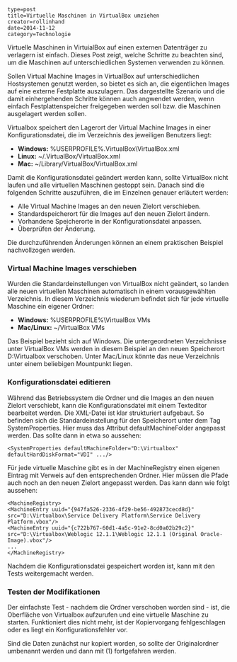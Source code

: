 ~~~~~~
type=post
title=Virtuelle Maschinen in VirtualBox umziehen
creator=rollinhand
date=2014-11-12
category=Technologie
~~~~~~
Virtuelle Maschinen in VirtuialBox auf einen externen Datenträger zu verlagern ist einfach. 
Dieses Post zeigt, welche Schritte zu beachten sind, um die Maschinen auf unterschiedlichen 
Systemen verwenden zu können.

<!--more-->

Sollen Virtual Machine Images in VirtualBox auf unterschiedlichen Hostsystemen genutzt 
werden, so bietet es sich an, die eigentlichen Images auf eine externe Festplatte auszulagern. 
Das dargestellte Szenario und die damit einhergehenden Schritte können auch angwendet werden, 
wenn einfach Festplattenspeicher freigegeben werden soll bzw. die Maschinen ausgelagert werden sollen.

Virtualbox speichert den Lagerort der Virtual Machine Images in einer Konfigurationsdatei, 
die im Verzeichnis des jeweiligen Benutzers liegt:

* __Windows:__ %USERPROFILE%\.VirtualBox\VirtualBox.xml
* __Linux:__ ~/.VirtualBox/VirtualBox.xml
* __Mac:__ ~/Library/VirtualBox/VirtualBox.xml

Damit die Konfigurationsdatei geändert werden kann, sollte VirtualBox nicht laufen 
und alle virtuellen Maschinen gestoppt sein. Danach sind die folgenden Schritte auszuführen, 
die im Einzelnen genauer erläutert werden:

* Alle Virtual Machine Images an den neuen Zielort verschieben.
* Standardspeicherort für die Images auf den neuen Zielort ändern.
* Vorhandene Speicherorte in der Konfigurationsdatei anpassen.
* Überprüfen der Änderung.

Die durchzuführenden Änderungen können an einem praktischen Beispiel nachvollzogen werden.

### Virtual Machine Images verschieben
Wurden die Standardeinstellungen von VirtualBox nicht geändert, so landen alle neuen 
virtuellen Maschinen automatisch in einem vorausgewählten Verzeichnis. 
In diesem Verzeichnis wiederum befindet sich für jede virtuelle Maschine ein eigener Ordner:

* __Windows:__ %USERPROFILE%\VirtualBox VMs
* __Mac/Linux:__ ~/VirtualBox VMs

Das Beispiel bezieht sich auf Windows. Die untergeordneten Verzeichnisse unter VirtualBox 
VMs werden in diesem Beispiel an den neuen Speicherort D:\Virtualbox verschoben. 
Unter Mac/Linux könnte das neue Verzeichnis unter einem beliebigen Mountpunkt liegen.

### Konfigurationsdatei editieren
Während das Betriebssystem die Ordner und die Images an den neuen Zielort verschiebt, 
kann die Konfigurationsdatei mit einem Texteditor bearbeitet werden. Die XML-Datei ist 
klar strukturiert aufgebaut. So befinden sich die Standardeinstellung für den Speicherort 
unter dem Tag SystemProperties. Hier muss das Attribut defaultMachineFolder angepasst 
werden. Das sollte dann in etwa so aussehen:
```
<SystemProperties defaultMachineFolder="D:\Virtualbox" defaultHardDiskFormat="VDI" .../>
```

Für jede virtuelle Maschine gibt es in der MachineRegistry einen eigenen Eintrag mit 
Verweis auf den entsprechenden Ordner. Hier müssen die Pfade auch noch an den neuen 
Zielort angepasst werden. Das kann dann wie folgt aussehen:

```
<MachineRegistry>
<MachineEntry uuid="{947fa526-2336-4f29-be56-492873cecd8d}" src="D:\Virtualbox\Service Delivery Platform\Service Delivery Platform.vbox"/>
<MachineEntry uuid="{c722b767-60d1-4a5c-91e2-8cd0a02b29c2}" src="D:\Virtualbox\Weblogic 12.1.1\Weblogic 12.1.1 (Original Oracle-Image).vbox"/>
...
</MachineRegistry>
```

Nachdem die Konfigurationsdatei gespeichert worden ist, kann mit den Tests weitergemacht werden.

### Testen der Modifikationen
Der einfachste Test - nachdem die Ordner verschoben worden sind - ist, die Oberfläche von 
Virtualbox aufzurufen und eine virtuelle Maschine zu starten. Funktioniert dies nicht mehr, 
ist der Kopiervorgang fehlgeschlagen oder es liegt ein Konfigurationsfehler vor.

Sind die Daten zunächst nur kopiert worden, so sollte der Originalordner umbenannt 
werden und dann mit (1) fortgefahren werden.
